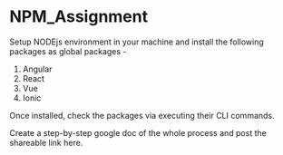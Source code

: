 # NPM_Assignment

Setup NODEjs environment in your machine and install the following packages as global packages -


1. Angular
2. React
3. Vue
4. Ionic


Once installed, check the packages via executing their CLI commands.


Create a step-by-step google doc of the whole process and post the shareable link here.
